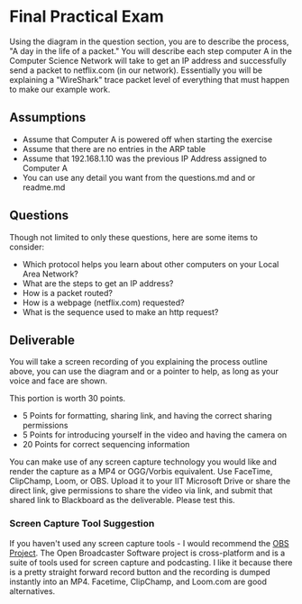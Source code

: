 # Final Practical Exam

Using the diagram in the question section, you are to describe the process, "A day in the life of a packet." You will describe each step computer A in the Computer Science Network will take to get an IP address and successfully send a packet to netflix.com (in our network). Essentially you will be explaining a "WireShark" trace packet level of everything that must happen to make our example work.

## Assumptions

* Assume that Computer A is powered off when starting the exercise
* Assume that there are no entries in the ARP table
* Assume that 192.168.1.10 was the previous IP Address assigned to Computer A
* You can use any detail you want from the questions.md and or readme.md

## Questions

Though not limited to only these questions, here are some items to consider:

* Which protocol helps you learn about other computers on your Local Area Network?
* What are the steps to get an IP address?
* How is a packet routed?
* How is a webpage (netflix.com) requested?
* What is the sequence used to make an http request?

## Deliverable

You will take a screen recording of you explaining the process outline above, you can use the diagram and or a pointer to help, as long as your voice and face are shown.

This portion is worth 30 points.

* 5 Points for formatting, sharing link, and having the correct sharing permissions
* 5 Points for introducing yourself in the video and having the camera on
* 20 Points for correct sequencing information

You can make use of any screen capture technology you would like and render the capture as a MP4 or OGG/Vorbis equivalent. Use FaceTime, ClipChamp, Loom, or OBS. Upload it to your IIT Microsoft Drive or share the direct link, give permissions to share the video via link, and submit that shared link to Blackboard as the deliverable. Please test this.

### Screen Capture Tool Suggestion

If you haven't used any screen capture tools - I would recommend the [OBS Project](https://obsproject.com/ "webpage for OBS Project"). The Open Broadcaster Software project is cross-platform and is a suite of tools used for screen capture and podcasting. I like it because there is a pretty straight forward record button and the recording is dumped instantly into an MP4. Facetime, ClipChamp, and Loom.com are good alternatives.
